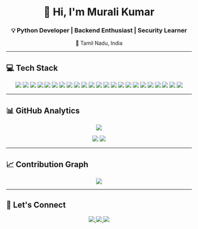 <h1 align="center">👋 Hi, I'm Murali Kumar</h1>
<h3 align="center">💡 Python Developer | Backend Enthusiast | Security Learner</h3>
<p align="center">📍 Tamil Nadu, India</p>

---

## 💻 Tech Stack
<p align="center">
  <img src="https://img.shields.io/badge/Python-3776AB?logo=python&logoColor=white&style=for-the-badge"/>
  <img src="https://img.shields.io/badge/C-00599C?logo=c&logoColor=white&style=for-the-badge"/>
  <img src="https://img.shields.io/badge/Java-007396?logo=java&logoColor=white&style=for-the-badge"/>
  <img src="https://img.shields.io/badge/HTML5-E34F26?logo=html5&logoColor=white&style=for-the-badge"/>
  <img src="https://img.shields.io/badge/CSS3-1572B6?logo=css3&logoColor=white&style=for-the-badge"/>
  <img src="https://img.shields.io/badge/JavaScript-F7DF1E?logo=javascript&logoColor=black&style=for-the-badge"/>
  <img src="https://img.shields.io/badge/React-20232A?logo=react&logoColor=61DAFB&style=for-the-badge"/>
  <img src="https://img.shields.io/badge/Node.js-339933?logo=nodedotjs&logoColor=white&style=for-the-badge"/>
  <img src="https://img.shields.io/badge/Vite-646CFF?logo=vite&logoColor=white&style=for-the-badge"/>
  <img src="https://img.shields.io/badge/Django-092E20?logo=django&logoColor=white&style=for-the-badge"/>
  <img src="https://img.shields.io/badge/FastAPI-009688?logo=fastapi&logoColor=white&style=for-the-badge"/>
  <img src="https://img.shields.io/badge/Docker-2496ED?logo=docker&logoColor=white&style=for-the-badge"/>
  <img src="https://img.shields.io/badge/Git-F05032?logo=git&logoColor=white&style=for-the-badge"/>
  <img src="https://img.shields.io/badge/Postman-FF6C37?logo=postman&logoColor=white&style=for-the-badge"/>
  <img src="https://img.shields.io/badge/Wireshark-1679A7?logo=wireshark&logoColor=white&style=for-the-badge"/>
  <img src="https://img.shields.io/badge/MySQL-4479A1?logo=mysql&logoColor=white&style=for-the-badge"/>
  <img src="https://img.shields.io/badge/MongoDB-47A248?logo=mongodb&logoColor=white&style=for-the-badge"/>
  <img src="https://img.shields.io/badge/Supabase-3ECF8E?logo=supabase&logoColor=white&style=for-the-badge"/>
  <img src="https://img.shields.io/badge/AWS-232F3E?logo=amazon-aws&logoColor=white&style=for-the-badge"/>
  <img src="https://img.shields.io/badge/Netlify-00C7B7?logo=netlify&logoColor=white&style=for-the-badge"/>
  <img src="https://img.shields.io/badge/Vercel-000000?logo=vercel&logoColor=white&style=for-the-badge"/>
  <img src="https://img.shields.io/badge/Render-46E3B7?logo=render&logoColor=white&style=for-the-badge"/>
  <img src="https://img.shields.io/badge/Jenkins-D24939?logo=jenkins&logoColor=white&style=for-the-badge"/>
</p>




---

## 📊 GitHub Analytics
<p align="center">
  <img src="https://github-readme-streak-stats.herokuapp.com/?user=murali2277&theme=radical&hide_border=true"/>
</p>

<p align="center">
  <img src="https://github-readme-stats.vercel.app/api?username=murali2277&show_icons=true&theme=radical&hide_border=true"/>
  <img src="https://github-readme-stats.vercel.app/api/top-langs/?username=murali2277&layout=compact&theme=radical&hide_border=true"/>
</p>

---

## 📈 Contribution Graph
<p align="center">
  <img src="https://github-readme-activity-graph.vercel.app/graph?username=murali2277&bg_color=0d1117&color=ffffff&line=3ECF8E&point=FF6C37&area=true&hide_border=true" />
</p>

---

## 🤝 Let's Connect
<p align="center">
  <a href="https://www.linkedin.com/in/murali-kumar-s-12994b291?utm_source=share&utm_campaign=share_via&utm_content=profile&utm_medium=android_app">
    <img src="https://img.shields.io/badge/LinkedIn-blue?logo=linkedin&style=for-the-badge" />
  </a>
  <a href="mailto:0904muralikumar@gmail.com">
    <img src="https://img.shields.io/badge/Email-red?logo=gmail&style=for-the-badge" />
  </a>
  <a href="https://buildwithmk.app/">
    <img src="https://img.shields.io/badge/Portfolio-black?logo=vercel&style=for-the-badge" />
  </a>
</p>
